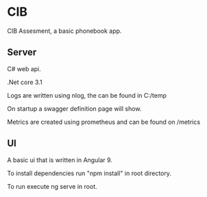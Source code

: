# CIB
CIB Assesment, a basic phonebook app.

## Server
C# web api.

.Net core 3.1

Logs are written using nlog, the can be found in C:/temp

On startup a swagger definition page will show.

Metrics are created using prometheus and can be found on /metrics

## UI
A basic ui that is written in Angular 9.

To install dependencies run "npm install" in root directory.

To run execute ng serve in root.
